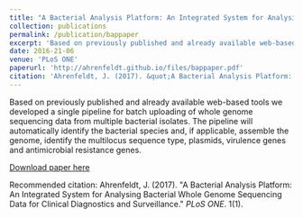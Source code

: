 ```yaml
---
title: "A Bacterial Analysis Platform: An Integrated System for Analysing Bacterial Whole Genome Sequencing Data for Clinical Diagnostics and Surveillance"
collection: publications
permalink: /publication/bappaper
excerpt: 'Based on previously published and already available web-based tools we developed a single pipeline for batch uploading of whole genome sequencing data from multiple bacterial isolates. The pipeline will automatically identify the bacterial species and, if applicable, assemble the genome, identify the multilocus sequence type, plasmids, virulence genes and antimicrobial resistance genes.'
date: 2016-21-06
venue: 'PLoS ONE'
paperurl: 'http://ahrenfeldt.github.io/files/bappaper.pdf'
citation: 'Ahrenfeldt, J. (2017). &quot;A Bacterial Analysis Platform: An Integrated System for Analysing Bacterial Whole Genome Sequencing Data for Clinical Diagnostics and Surveillance.&quot; <i>PLoS ONE</i>. 1(1).'
---
```

Based on previously published and already available web-based tools we developed a single pipeline for batch uploading of whole genome sequencing data from multiple bacterial isolates. The pipeline will automatically identify the bacterial species and, if applicable, assemble the genome, identify the multilocus sequence type, plasmids, virulence genes and antimicrobial resistance genes.

[Download paper here](http://ahrenfeldt.github.io/files/bappaper.pdf)

Recommended citation: Ahrenfeldt, J. (2017). "A Bacterial Analysis Platform: An Integrated System for Analysing Bacterial Whole Genome Sequencing Data for Clinical Diagnostics and Surveillance." <i>PLoS ONE</i>. 1(1).
